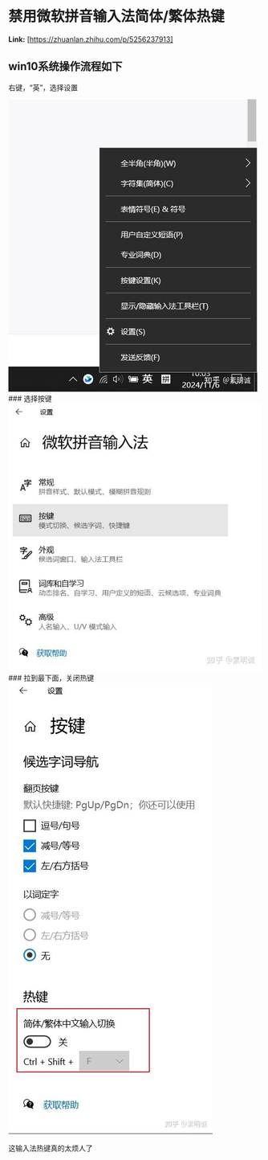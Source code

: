 # 禁用微软拼音输入法简体/繁体热键



 **Link:** [https://zhuanlan.zhihu.com/p/5256237913]

## win10系统操作流程如下  

右键，“英”，选择设置

![ad12454645bee928f2d78b355cbc8a87](../image/ad12454645bee928f2d78b355cbc8a87.jpg)### 选择按键  
![2d725c9fb01b2524b2b163ec255a5e84](../image/2d725c9fb01b2524b2b163ec255a5e84.jpg)### 拉到最下面，关闭热键  
![ce0c321927f219d6c5021e3fb633ea5f](../image/ce0c321927f219d6c5021e3fb633ea5f.jpg)

这输入法热键真的太烦人了

